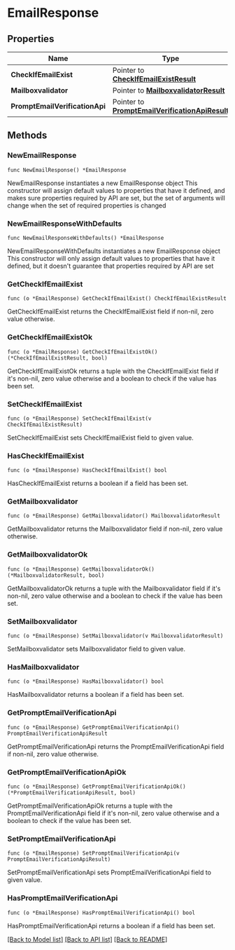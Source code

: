# EmailResponse

## Properties

Name | Type | Description | Notes
------------ | ------------- | ------------- | -------------
**CheckIfEmailExist** | Pointer to [**CheckIfEmailExistResult**](CheckIfEmailExistResult.md) |  | [optional] 
**Mailboxvalidator** | Pointer to [**MailboxvalidatorResult**](MailboxvalidatorResult.md) |  | [optional] 
**PromptEmailVerificationApi** | Pointer to [**PromptEmailVerificationApiResult**](PromptEmailVerificationApiResult.md) |  | [optional] 

## Methods

### NewEmailResponse

`func NewEmailResponse() *EmailResponse`

NewEmailResponse instantiates a new EmailResponse object
This constructor will assign default values to properties that have it defined,
and makes sure properties required by API are set, but the set of arguments
will change when the set of required properties is changed

### NewEmailResponseWithDefaults

`func NewEmailResponseWithDefaults() *EmailResponse`

NewEmailResponseWithDefaults instantiates a new EmailResponse object
This constructor will only assign default values to properties that have it defined,
but it doesn't guarantee that properties required by API are set

### GetCheckIfEmailExist

`func (o *EmailResponse) GetCheckIfEmailExist() CheckIfEmailExistResult`

GetCheckIfEmailExist returns the CheckIfEmailExist field if non-nil, zero value otherwise.

### GetCheckIfEmailExistOk

`func (o *EmailResponse) GetCheckIfEmailExistOk() (*CheckIfEmailExistResult, bool)`

GetCheckIfEmailExistOk returns a tuple with the CheckIfEmailExist field if it's non-nil, zero value otherwise
and a boolean to check if the value has been set.

### SetCheckIfEmailExist

`func (o *EmailResponse) SetCheckIfEmailExist(v CheckIfEmailExistResult)`

SetCheckIfEmailExist sets CheckIfEmailExist field to given value.

### HasCheckIfEmailExist

`func (o *EmailResponse) HasCheckIfEmailExist() bool`

HasCheckIfEmailExist returns a boolean if a field has been set.

### GetMailboxvalidator

`func (o *EmailResponse) GetMailboxvalidator() MailboxvalidatorResult`

GetMailboxvalidator returns the Mailboxvalidator field if non-nil, zero value otherwise.

### GetMailboxvalidatorOk

`func (o *EmailResponse) GetMailboxvalidatorOk() (*MailboxvalidatorResult, bool)`

GetMailboxvalidatorOk returns a tuple with the Mailboxvalidator field if it's non-nil, zero value otherwise
and a boolean to check if the value has been set.

### SetMailboxvalidator

`func (o *EmailResponse) SetMailboxvalidator(v MailboxvalidatorResult)`

SetMailboxvalidator sets Mailboxvalidator field to given value.

### HasMailboxvalidator

`func (o *EmailResponse) HasMailboxvalidator() bool`

HasMailboxvalidator returns a boolean if a field has been set.

### GetPromptEmailVerificationApi

`func (o *EmailResponse) GetPromptEmailVerificationApi() PromptEmailVerificationApiResult`

GetPromptEmailVerificationApi returns the PromptEmailVerificationApi field if non-nil, zero value otherwise.

### GetPromptEmailVerificationApiOk

`func (o *EmailResponse) GetPromptEmailVerificationApiOk() (*PromptEmailVerificationApiResult, bool)`

GetPromptEmailVerificationApiOk returns a tuple with the PromptEmailVerificationApi field if it's non-nil, zero value otherwise
and a boolean to check if the value has been set.

### SetPromptEmailVerificationApi

`func (o *EmailResponse) SetPromptEmailVerificationApi(v PromptEmailVerificationApiResult)`

SetPromptEmailVerificationApi sets PromptEmailVerificationApi field to given value.

### HasPromptEmailVerificationApi

`func (o *EmailResponse) HasPromptEmailVerificationApi() bool`

HasPromptEmailVerificationApi returns a boolean if a field has been set.


[[Back to Model list]](../README.md#documentation-for-models) [[Back to API list]](../README.md#documentation-for-api-endpoints) [[Back to README]](../README.md)


